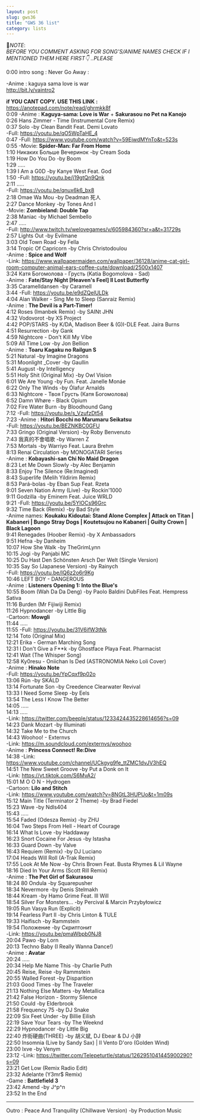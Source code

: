 ```yaml
---
layout: post
slug: gws36
title: "GWS 36 list"
category: lists
---
```

<p>📌<em>NOTE</em>:<br>
<em>BEFORE YOU COMMENT ASKING FOR SONG'S/ANIME NAMES CHECK IF I MENTIONED THEM HERE FIRST👇 ..PLEASE</em></p>
<p>0:00 intro song : Never Go Away :<br>
<p>        -Anime : kaguya sama love is war<br>
<a href="http://bit.ly/vaintro2">http://bit.ly/vaintro2</a><br>
    <p>
        <strong>if YOU CANT COPY. USE THIS LINK :</strong><br>
                <a href="https://anotepad.com/note/read/ghrmkk8f">https://anotepad.com/note/read/ghrmkk8f</a><br>
        0:09    -Anime : <strong>Kaguya-sama: Love is War</strong> + <strong>Sakurasou no Pet na Kanojo</strong><br>
        0:26    Hans Zimmer - Time (Instrumental Core Remix)<br>
        0:37    Solo -by Clean Bandit Feat. Demi Lovato<br>
                -Full: <a href="https://youtu.be/qO5WpTaHE_4">https://youtu.be/qO5WpTaHE_4</a><br>
        0:47    -Full: <a href="https://www.youtube.com/watch?v=59EjwdMYnTo&t=523s">https://www.youtube.com/watch?v=59EjwdMYnTo&t=523s</a><br>
        0:55    -Movie: <strong>Spider-Man: Far From Home</strong><br>
        1:10    Никаких Больше Вечеринок -by Cream Soda<br>
        1:19    How Do You Do -by Boom<br>
        1:29    .....<br>
        1:39    I Am a G0D -by Kanye West Feat. God<br>
        1:50    -Full: <a href="https://youtu.be/j19gtQn9Qnk">https://youtu.be/j19gtQn9Qnk</a><br>
        2:11    .....<br>
        -Full: <a href="https://youtu.be/qnux6k6_bx8">https://youtu.be/qnux6k6_bx8</a><br>
        2:18    Omae Wa Mou -by Deadman 死人<br>
        2:27    Dance Monkey -by Tones And I<br>
                -Movie: <strong>Zombieland: Double Tap</strong><br>
        2:38    Maniac -by Michael Sembello<br>
        2:47    .....<br>
        -Full: <a href="http://www.twitch.tv/welovegames/v/605984360?sr=a&t=31729s">http://www.twitch.tv/welovegames/v/605984360?sr=a&t=31729s</a><br>
        2:57    Lights Out -by Evilmane<br>
        3:03    Old Town Road -by Fella<br>
        3:14    Tropic Of Capricorn -by Chris Christodoulou<br>
                -Anime : <strong>Spice and Wolf</strong><br>
                -Link: <a href="https://www.wallpapermaiden.com/wallpaper/36128/anime-cat-girl-room-computer-animal-ears-coffee-cute/download/2500x1407">https://www.wallpapermaiden.com/wallpaper/36128/anime-cat-girl-room-computer-animal-ears-coffee-cute/download/2500x1407</a><br>
        3:24    Катя Богомолова - Грусть (Katia Bogomolova - Sad)<br>
                -Anime : <strong>Fate/Stay Night [Heaven's Feel] II Lost Butterfly</strong><br>
        3:35    Caramelldansen -by Caramell<br>
        3:44    -Full: <a href="https://youtu.be/e9dZQelULDk">https://youtu.be/e9dZQelULDk</a><br>
        4:04    Alan Walker - Sing Me to Sleep (Sanraiz Remix)<br>
                -Anime : <strong>The Devil is a Part-Timer!</strong><br>
        4:12    Roses (Imanbek Remix) -by SAINt JHN<br>
        4:32    Vodovorot -by XS Project<br>
        4:42    POP/STARS -by K/DA, Madison Beer & (G)I-DLE Feat. Jaira Burns<br>
        4:51    Resurrection -by Gank<br>
        4:59    Nightcore - Don't Kill My Vibe<br>
        5:09    All Time Low -by Jon Bellion<br>
                -Anime : <strong>Toaru Kagaku no Railgun S</strong><br>
        5:21    Natural -by Imagine Dragons<br>
        5:31    Moonlight _Cover -by Gaullin<br>
        5:41    August -by Intelligency<br>
        5:51    Holy Shit (Original Mix) -by Owl Vision<br>
        6:01    We Are Young -by Fun. Feat. Janelle Monáe<br>
        6:22    Only The Winds -by Ólafur Arnalds<br>
        6:33    Nightcore - Твоя Грусть (Катя Богомолова)<br>
        6:52    Damn Whøre - Black Opium<br>
        7:02    Fire Water Burn -by Bloodhound Gang<br>
        7:12    -Full: <a href="https://youtu.be/s_VzufzDt54">https://youtu.be/s_VzufzDt54</a><br>
        7:23    -Anime : <strong>Hitori Bocchi no Marumaru Seikatsu</strong><br>
                -Full: <a href="https://youtu.be/BEZNKBC0GFU">https://youtu.be/BEZNKBC0GFU</a><br>
        7:33    Gringo (Original Version) -by Roby Benvenuto<br>
        7:43    我真的不會唱歌 -by Warren Z<br>
        7:53    Mortals -by Warriyo Feat. Laura Brehm<br>
        8:13    Renai Circulation -by MONOGATARI Series<br>
                -Anime : <strong>Kobayashi-san Chi No Maid Dragon</strong><br>
        8:23    Let Me Down Slowly -by Alec Benjamin<br>
        8:33    Enjoy The Silence (Re:Imagined)<br>
        8:43    Superlife (Melih Yildirim Remix)<br>
        8:53    Pará-bolas -by Eban Sup Feat. Rzeta<br>
        9:01    Seven Nation Army (Live) -by Rockin'1000<br>
        9:11    Godzilla -by Eminem Feat. Juice WRLD<br>
        9:21    -Full: <a href="https://youtu.be/5YlOCs96Grc">https://youtu.be/5YlOCs96Grc</a><br>
        9:32    Time Back (Remix) -by Bad Style<br>
                -Anime names: <strong>Koukaku Kidoutai: Stand Alone Complex | Attack on Titan | Kabaneri | Bungo Stray Dogs | Koutetsujou no Kabaneri | Guilty Crown | Black Lagoon</strong><br>
        9:41    Renegades (Hoober Remix) -by X Ambassadors<br>
        9:51    Hefna -by Danheim<br>
        10:07   How She Walk -by TheGrimLynn<br>
        10:15   Jogi -by Panjabi MC<br>
        10:25   Du Hast Den Schönsten Arsch Der Welt (Single Version)<br>
        10:35   Say So (Japanese Version) -by Rainych<br>
                -Full: <a href="https://youtu.be/IQ6z2o6r9Kg">https://youtu.be/IQ6z2o6r9Kg</a><br>
        10:46   LEFT BOY - DANGEROUS<br>
                -Anime : <strong>Listeners Opening 1: Into the Blue's</strong><br>
        10:55   Boom (Wah Da Da Deng) -by Paolo Baldini DubFiles Feat. Hempress Sativa<br>
        11:16   Burden (Mr Fijiwiji Remix)<br>
        11:26   Hypnodancer -by Little Big<br>
                -Cartoon: <strong>Mowgli</strong><br>
        11:44   .....<br>
        11:55   -Full: <a href="https://youtu.be/31V6ifW3tNk">https://youtu.be/31V6ifW3tNk</a><br>
        12:14   Toto (Original Mix)<br>
        12:21   Erika - German Marching Song<br>
        12:31   I Don't Give a F**k -by Ghostface Playa Feat. Pharmacist<br>
        12:41   Wait (The Whisper Song)<br>
        12:58   Ky0resu - Oniichan Is Ded (ASTRONOMIA Neko Loli Cover)<br>
                -Anime : <strong>Hinako Note</strong><br>
                -Full: <a href="https://youtu.be/YpCqxf9p02o">https://youtu.be/YpCqxf9p02o</a><br>
        13:06   Rún -by SKÁLD<br>
        13:14   Fortunate Son -by Creedence Clearwater Revival<br>
        13:33   I Need Some Sleep -by Eels<br>
        13:54   The Less I Know The Better<br>
        14:05   .....<br>
        14:13   .....<br>
                -Link: <a href="https://twitter.com/beeple/status/1233424435228614656?s=09">https://twitter.com/beeple/status/1233424435228614656?s=09</a><br>
        14:23   Dank Mozart -by Illuminati<br>
        14:32   Take Me to the Church<br>
        14:43   Woohoo! - Externvs<br>
                -Link: <a href="https://m.soundcloud.com/externvs/woohoo">https://m.soundcloud.com/externvs/woohoo</a><br>
                -Anime : <strong>Princess Connect! Re:Dive</strong><br>
        14:38   -Link: <a href="https://www.youtube.com/channel/UCkgyg9fe_ttZMC1dvJV3hEQ">https://www.youtube.com/channel/UCkgyg9fe_ttZMC1dvJV3hEQ</a><br>
        14:51   The New Sweet Groove -by Put a Donk on It<br>
                -Link: <a href="https://vt.tiktok.com/S6MvA2/">https://vt.tiktok.com/S6MvA2/</a><br>
        15:01   M O O N - Hydrogen<br>
                -Cartoon: <strong>Lilo and Stitch</strong><br>
                -Link: <a href="https://www.youtube.com/watch?v=8NGtL3HUPUo&t=1m09s">https://www.youtube.com/watch?v=8NGtL3HUPUo&t=1m09s</a><br>
        15:12   Main Title (Terminator 2 Theme) -by Brad Fiedel<br>
        15:23   Wave -by Ndls404<br>
        15:43   .....<br>
        15:54   Faded (Odesza Remix) -by ZHU<br>
        16:04   Two Steps From Hell - Heart of Courage<br>
        16:14   What Is Love -by Haddaway<br>
        16:23   Snort Cocaine For Jesus -by Istasha<br>
        16:33   Guard Down -by Valve<br>
        16:43   Requiem (Remix) -by DJ Luciano<br>
        17:04   Heads Will Roll (A-Trak Remix)<br>
        17:55   Look At Me Now -by Chris Brown Feat. Busta Rhymes & Lil Wayne<br>
        18:16   Died In Your Arms (Scott Rill Remix)<br>
                -Anime : <strong>The Pet Girl of Sakurasou</strong><br>
        18:24   80 Ondula -by Squarepusher<br>
        18:34   Nevermore -by Denis Stelmakh<br>
        18:44   Kream -by Hamo Grime Feat. Ill Will<br>
        18:54   Silver For Monsters... -by Percival & Marcin Przybyłowicz<br>
        19:05   Run Vasya Run (Explicit)<br>
        19:14   Fearless Part II -by Chris Linton & TULE<br>
        19:33   Haifisch -by Rammstein<br>
        19:54   Положение -by Скриптонит<br>
                -Link: <a href="https://youtu.be/pmaWbpb0NJ8">https://youtu.be/pmaWbpb0NJ8</a><br>
        20:04   Pawo -by Lorn<br>
        20:13   Techno Baby (I Really Wanna Dance!)<br>
                -Anime : <strong>Avatar</strong><br>
        20:24   .....<br>
        20:34   Help Me Name This -by Charlie Puth<br>
        20:45   Reise, Reise -by Rammstein<br>
        20:55   Walled Forest -by Disparition<br>
        21:03   Good Times -by The Traveler<br>
        21:13   Nothing Else Matters -by Metallica<br>
        21:42   False Horizon - Stormy Silence<br>
        21:50   Could -by Elderbrook<br>
        21:58   Frequency 75 -by DJ Snake<br>
        22:09   Six Feet Under -by Billie Eilish<br>
        22:19   Save Your Tears -by The Weeknd<br>
        22:29   Hypnodancer -by Little Big<br>
        22:40   炸街硬曲(THREE) -by 胡义斌, DJ Ebear & DJ 小辞<br>
        22:50   Insomnia (Live by Sandy Sax) | Il Vento D'oro (Golden Wind)<br>
        23:00   lxve -by Venym<br>
        23:12   -Link: <a href="https://twitter.com/Telepeturtle/status/1262951041445900290?s=09">https://twitter.com/Telepeturtle/status/1262951041445900290?s=09</a><br>
        23:21   Get Low (Remix Radio Edit)<br>
        23:32   Adelante (Y3mr$ Remix)<br>
                -Game : <strong>Battlefield 3</strong><br>
        23:42   Amend -by J^p^n<br>
        23:52   In the End<br>
    </p>
    <hr>
    <p>
        Outro : Peace And Tranquility (Chillwave Version) -by Production Music
    </p>